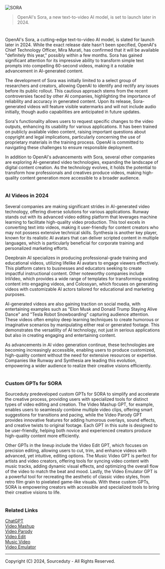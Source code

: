 ![SORA](https://github.com/user-attachments/assets/f230a0ad-7a9b-4193-b008-5e52e007688b)

>  OpenAI's Sora, a new text-to-video AI model, is set to launch later in 2024.

#

OpenAI's Sora, a cutting-edge text-to-video AI model, is slated for launch later in 2024. While the exact release date hasn't been specified, OpenAI's Chief Technology Officer, Mira Murati, has confirmed that it will be available "definitely this year," possibly within a few months. Sora has gained significant attention for its impressive ability to transform simple text prompts into compelling 60-second videos, making it a notable advancement in AI-generated content.

The development of Sora was initially limited to a select group of researchers and creators, allowing OpenAI to identify and rectify any issues before its public rollout. This cautious approach stems from the recent controversies faced by other AI companies, highlighting the importance of reliability and accuracy in generated content. Upon its release, Sora-generated videos will feature visible watermarks and will not include audio initially, though audio capabilities are anticipated in future updates.

Sora's functionality allows users to request specific changes to the video outputs, enhancing its usability for various applications. It has been trained on publicly available video content, raising important questions about copyright and legal implications, particularly concerning the use of proprietary materials in the training process. OpenAI is committed to navigating these challenges to ensure responsible deployment.

In addition to OpenAI's advancements with Sora, several other companies are exploring AI-generated video technologies, expanding the landscape of digital content creation. As the technology evolves, it holds the potential to transform how professionals and creatives produce videos, making high-quality content generation more accessible to a broader audience.

#
### AI Videos in 2024

Several companies are making significant strides in AI-generated video technology, offering diverse solutions for various applications. Runway stands out with its advanced video editing platform that leverages machine learning to facilitate high-quality video production. This tool excels in converting text into videos, making it user-friendly for content creators who may not possess extensive technical skills. Synthesia is another key player, known for its realistic AI avatars that can deliver scripted content in multiple languages, which is particularly beneficial for corporate training and personalized marketing efforts.

Deepbrain AI specializes in producing professional-grade training and educational videos, utilizing lifelike AI avatars to engage viewers effectively. This platform caters to businesses and educators seeking to create impactful instructional content. Other noteworthy companies include InVideo, which provides a wide range of templates for transforming existing content into engaging videos, and Colossyan, which focuses on generating videos with customizable AI actors tailored for educational and marketing purposes.

AI-generated videos are also gaining traction on social media, with entertaining examples such as "Elon Musk and Donald Trump Staying Alive Dance" and "Tesla Robot Snowboarding" capturing audience attention. These videos often employ deep learning techniques to create humorous or imaginative scenarios by manipulating either real or generated footage. This demonstrates the versatility of AI technology, not just in serious applications but also in creating engaging and entertaining content.

As advancements in AI video generation continue, these technologies are becoming increasingly accessible, enabling users to produce customized, high-quality content without the need for extensive resources or expertise. Companies like Runway and Synthesia are leading this evolution, empowering a wider audience to realize their creative visions efficiently.

#
### Custom GPTs for SORA

Sourceduty predeveloped custom GPTs for SORA to simplify and accelerate the creative process, providing users with specialized tools for distinct types of video editing and creation. The Video Mashup GPT, for example, enables users to seamlessly combine multiple video clips, offering smart suggestions for transitions and pacing, while the Video Parody GPT provides innovative features for adding humorous overlays, sound effects, and creative twists to original footage. Each GPT in this suite is designed to be user-friendly, helping both novice and experienced creators produce high-quality content more efficiently.

Other GPTs in the lineup include the Video Edit GPT, which focuses on precision editing, allowing users to cut, trim, and enhance videos with advanced, yet intuitive, editing options. The Music Video GPT is perfect for artists and video creators, offering tools for syncing video content with music tracks, adding dynamic visual effects, and optimizing the overall flow of the video to match the beat and mood. Lastly, the Video Emulator GPT is a powerful tool for recreating the aesthetic of classic video styles, from retro film grain to pixelated game-like visuals. With these custom GPTs, SORA is empowering creators with accessible and specialized tools to bring their creative visions to life.

#
### Related Links

[ChatGPT](https://github.com/sourceduty/ChatGPT)
<br>
[Video Mashup](https://chat.openai.com/g/g-pDRP1ZeHx-video-mashup)
<br>
[Video Parody](https://chat.openai.com/g/g-WgPM7eiLw-video-parody)
<br>
[Video Edit](https://chat.openai.com/g/g-3WU0tMQmV-video-edit)
<br>
[Music Video](https://chat.openai.com/g/g-mrDyWbY3i-music-video)
<br>
[Video Emulator](https://chat.openai.com/g/g-NPtn9zP1V-video-emulator)

***
Copyright (C) 2024, Sourceduty - All Rights Reserved.
